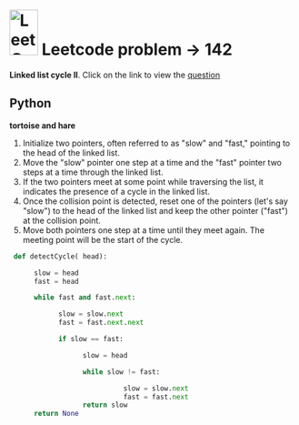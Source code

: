 #  <img src="https://leetcode.com/_next/static/images/logo-ff2b712834cf26bf50a5de58ee27bcef.png" alt="LeetCode Logo" width="50" height="80"> Leetcode problem -> 142

**Linked list cycle II**. Click on the link to view the [question](https://leetcode.com/problems/linked-list-cycle-ii/description/)  
## Python  

**tortoise and hare**

1. Initialize two pointers, often referred to as "slow" and "fast," pointing to the head of the linked list.
1. Move the "slow" pointer one step at a time and the "fast" pointer two steps at a time through the linked list.
1. If the two pointers meet at some point while traversing the list, it indicates the presence of a cycle in the linked list.
1. Once the collision point is detected, reset one of the pointers (let's say "slow") to the head of the linked list and keep the other pointer ("fast") at the collision point.
1. Move both pointers one step at a time until they meet again. The meeting point will be the start of the cycle.
```python
 def detectCycle( head):

      slow = head
      fast = head

      while fast and fast.next:

            slow = slow.next
            fast = fast.next.next

            if slow == fast:

                  slow = head

                  while slow != fast:

                            slow = slow.next
                            fast = fast.next
                  return slow
      return None
```

